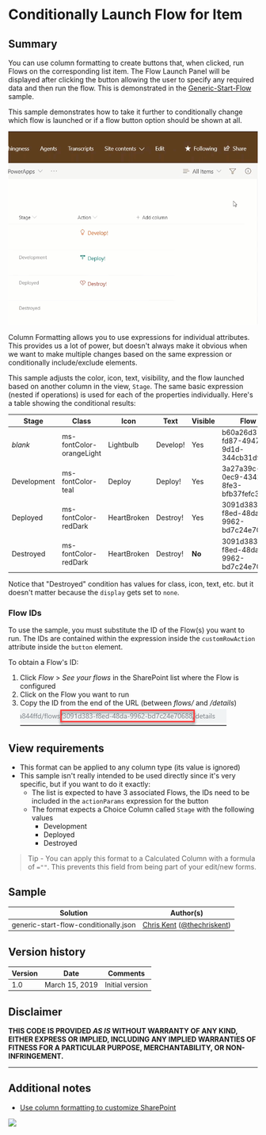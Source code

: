 # Conditionally Launch Flow for Item

## Summary
You can use column formatting to create buttons that, when clicked, run Flows on the corresponding list item. The Flow Launch Panel will be displayed after clicking the button allowing the user to specify any required data and then run the flow. This is demonstrated in the [Generic-Start-Flow](../generic-start-flow) sample.

This sample demonstrates how to take it further to conditionally change which flow is launched or if a flow button option should be shown at all.

![screenshot of the sample](./assets/Screenshot.gif)

Column Formatting allows you to use expressions for individual attributes. This provides us a lot of power, but doesn't always make it obvious when we want to make multiple changes based on the same expression or conditionally include/exclude elements.

This sample adjusts the color, icon, text, visibility, and the flow launched based on another column in the view, `Stage`. The same basic expression (nested if operations) is used for each of the properties individually. Here's a table showing the conditional results:

|Stage|Class|Icon|Text|Visible|Flow|
|---|---|---|---|---|---|
|_blank_|ms-fontColor-orangeLight|Lightbulb|Develop!|Yes|b60a26d3-fd87-4947-9d1d-344cb31d953a|
|Development|ms-fontColor-teal|Deploy|Deploy!|Yes|3a27a39c-0ec9-4342-8fe3-bfb37fefc3da|
|Deployed|ms-fontColor-redDark|HeartBroken|Destroy!|Yes|3091d383-f8ed-48da-9962-bd7c24e70688|
|Destroyed|ms-fontColor-redDark|HeartBroken|Destroy!|**No**|3091d383-f8ed-48da-9962-bd7c24e70688|

Notice that "Destroyed" condition has values for class, icon, text, etc. but it doesn't matter because the `display` gets set to `none`.

### Flow IDs

To use the sample, you must substitute the ID of the Flow(s) you want to run. The IDs are contained within the expression inside the `customRowAction` attribute inside the `button` element.

To obtain a Flow's ID:

1. Click _Flow_ > _See your flows_ in the SharePoint list where the Flow is configured
2. Click on the Flow you want to run
3. Copy the ID from the end of the URL (between _flows/_ and _/details_)
![Flow ID](./assets/FlowID.png)

## View requirements
- This format can be applied to any column type (its value is ignored)
- This sample isn't really intended to be used directly since it's very specific, but if you want to do it exactly:
  - The list is expected to have 3 associated Flows, the IDs need to be included in the `actionParams` expression for the button
  - The format expects a Choice Column called `Stage` with the following values
    - Development
	- Deployed
	- Destroyed

> Tip - You can apply this format to a Calculated Column with a formula of `=""`. This prevents this field from being part of your edit/new forms.

## Sample

Solution|Author(s)
--------|---------
generic-start-flow-conditionally.json | [Chris Kent](https://github.com/thechriskent) ([@thechriskent](https://twitter.com/thechriskent))

## Version history

Version|Date|Comments
-------|----|--------
1.0|March 15, 2019|Initial version

## Disclaimer
**THIS CODE IS PROVIDED *AS IS* WITHOUT WARRANTY OF ANY KIND, EITHER EXPRESS OR IMPLIED, INCLUDING ANY IMPLIED WARRANTIES OF FITNESS FOR A PARTICULAR PURPOSE, MERCHANTABILITY, OR NON-INFRINGEMENT.**

---

## Additional notes

- [Use column formatting to customize SharePoint](https://docs.microsoft.com/en-us/sharepoint/dev/declarative-customization/column-formatting)

<img src="https://pnptelemetry.azurewebsites.net/list-formatting/column-samples/generic-start-flow-conditionally" />
